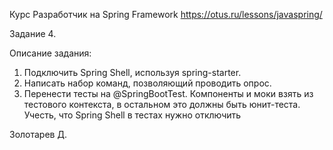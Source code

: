 Курс Разработчик на Spring Framework https://otus.ru/lessons/javaspring/ 

Задание 4.

Описание задания:
1. Подключить Spring Shell, используя spring-starter.
2. Написать набор команд, позволяющий проводить опрос.
3. Перенести тесты на @SpringBootTest. Компоненты и моки взять из тестового контекста, в остальном это должны быть юнит-теста. Учесть, что Spring Shell в тестах нужно отключить

Золотарев Д.
